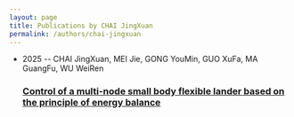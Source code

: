 ```yaml
---
layout: page
title: Publications by CHAI JingXuan
permalink: /authors/chai-jingxuan
---
```


<ul class="post-list">
<li><span class='post-meta'>2025 -- CHAI JingXuan, MEI Jie, GONG YouMin, GUO XuFa, MA GuangFu, WU WeiRen</span><h3><a class='post-link' href="{{ site.baseurl }}/control-of-a-multi-node-small-body-flexible-lander-based-on-the-principle-of-energy-balance">Control of a multi-node small body flexible lander based on the principle of energy balance</a></h3></li>

</ul>
